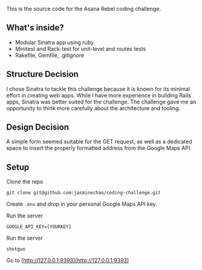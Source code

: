 This is the source code for the Asana Rebel coding challenge.

What's inside?
--------------

* Modular Sinatra app using ruby
* Minitest and Rack-test for unit-level and routes tests
* Rakefile, Gemfile, .gitignore

Structure Decision
------------------

I chose Sinatra to tackle this challenge because it is known for its minimal effort in creating web apps. While I have more experience in building Rails apps, Sinatra was better suited for the challenge. The challenge gave me an opportunity to think more carefully about the architecture and tooling.

Design Decision
------------------

A simple form seemed suitable for the GET request, as well as a dedicated space to insert the properly formatted address from the Google Maps API.

Setup
-----

Clone the repo

    git clone git@github.com:jasminechao/coding-challenge.git

Create `.env` and drop in your personal Google Maps API key.

Run the server

    GOOGLE_API_KEY=[YOURKEY]

Run the server

    shotgun

Go to [http://127.0.0.1:9393](http://127.0.0.1:9393)
